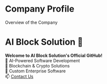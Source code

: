 # Company Profile
Overview of the Company

# AI Block Solution 🚀  
**Welcome to AI Block Solution's Official GitHub!**  
🔹 AI-Powered Software Development  
🔹 Blockchain & Crypto Solutions  
🔹 Custom Enterprise Software  
📫 [Contact Us](mailto:info@aiblocksolution.com)  
